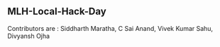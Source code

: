 ## MLH-Local-Hack-Day
Contributors are : Siddharth Maratha, C Sai Anand, Vivek Kumar Sahu, Divyansh Ojha

